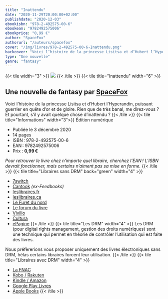 ```yaml
---
title: "Inattendu"
date: "2020-11-29T20:00:00+02:00"
publishdate: "2020-12-03"
ebookisbn: "978-2-492575-00-6"
ebookean: "9782492575006"
ebookprice: "0,99 €"
author: "SpaceFox"
authorurl: "/auteurs/spacefox"
cover: "/img/livres/978-2-492575-00-6-Inattendu.png"
backcover: "Voici l’histoire de la princesse Lisitsa et d’Hubert l’Hyperandin, puissant guerrier en quête d’or et de gloire. Rien que de très banal, me direz-vous ? Et pourtant, s’il y avait quelque chose d’inattendu ?"
type: "Une nouvelle"
genre: "fantasy"
---
```


{{< tile width="3" >}}
![](/img/livres/978-2-492575-00-6-Inattendu.png)
{{< /tile >}}
{{< tile title="Inattendu" width="6" >}}
## Une nouvelle de fantasy par [SpaceFox](/auteurs/spacefox)
Voici l’histoire de la princesse Lisitsa et d’Hubert l’Hyperandin, puissant guerrier en quête d’or et de gloire. Rien que de très banal, me direz-vous ? Et pourtant, s’il y avait quelque chose d’inattendu ?
{{< /tile >}}
{{< tile title="Informations" width="3">}}
Édition numérique
- Publiée le 3 décembre 2020
- 14 pages
- ISBN : 978-2-492575-00-6
- EAN : 9782492575006
- Prix : **0,99 €**

_Pour retrouver le livre chez n’importe quel libraire, cherchez l’EAN ! L’ISBN devrait fonctionner, mais certains n’aiment pas sa mise en forme._
{{< /tile >}}
{{< tile title="Libraires sans DRM" back="green" width="4" >}}
- [7switch](https://www.7switch.com/fr/ebook/9782492575006/inattendu)
- [Cantook](https://market.cantook.com/item/3672961) _(ex-Feedbooks)_
- [leslibraires.fr](https://www.leslibraires.fr/ebook/9782492575006/inattendu-spacefox-editions-du-renard-spatial)
- [leslibraires.ca](https://www.leslibraires.ca/livres/inattendu-spacefox-9782492575006.html)
- [Le Furet du nord](https://www.furet.com/ebooks/inattendu-spacefox-9782492575006_9782492575006_2.html)
- [Le forum du livre](https://www.librairieforumdulivre.fr/ebook/9782492575006/inattendu-spacefox-editions-du-renard-spatial)
- [Vivilio](https://shop.vivlio.com/product/9782492575006_9782492575006_2/inattendu)
- [Cultura](https://www.cultura.com/p-inattendu-3476232.html)
- [ePagine](https://www.epagine.fr/ebook/9782492575006-inattendu-spacefox/)
{{< /tile >}}
{{< tile title="Les DRM" width="4" >}}
Les DRM (pour digital rights management, gestion des droits numériques) sont une technique qui permet en théorie de contrôler l’utilisation qui est faite des livres.

Nous préfèrerions vous proposer uniquement des livres électroniques sans DRM, hélas certains libraires forcent leur utilisation.
{{< /tile >}}
{{< tile title="Libraires avec DRM" width="4" >}}
- [La FNAC](https://www.fnac.com/livre-numerique/a15545640/Spacefox-Inattendu)
- [Kobo / Rakuten](https://www.kobo.com/fr/fr/ebook/inattendu-2)
- [Kindle / Amazon](https://www.amazon.fr/Inattendu-Spacefox-ebook/dp/B08PVRJZBJ/)
- [Google Play Livres](https://play.google.com/store/books/details?id=ozMNEAAAQBAJ)
- [Apple Books](https://books.apple.com/fr/book/inattendu/id1543691795)
{{< /tile >}}